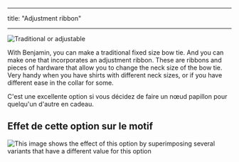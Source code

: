 - - -
title: "Adjustment ribbon"
- - -

![Traditional or adjustable](adjustmentribbon.svg)

With Benjamin, you can make a traditional fixed size bow tie. And you can make one that incorporates an adjustment ribbon. These are ribbons and pieces of hardware that allow you to change the neck size of the bow tie. Very handy when you have shirts with different neck sizes, or if you have different ease in the collar for some.

<Tip>

C'est une excellente option si vous décidez de faire un nœud papillon pour quelqu'un d'autre en cadeau.

</Tip>

## Effet de cette option sur le motif

![This image shows the effect of this option by superimposing several variants that have a different value for this option](benjamin_adjustmentribbon_sample.svg "Effect of this option on the pattern")
